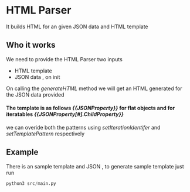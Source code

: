 # HTML Parser
It builds HTML for an given JSON data and HTML template 

## Who it works

We need to provide the HTML Parser two inputs
* HTML template
* JSON data
    , on init

On calling the *generateHTML* method we will get an HTML generated for the JSON data provided

#### The template is as follows *{{JSONProperty}}* for flat objects and for iteratables *{{JSONProperty[#].ChildProperty}}*

we can overide both the patterns using *setIterationIdentifer* and *setTemplatePattern* respectively 

## Example
There is an sample template and JSON , to generate sample template just run 

```python
python3 src/main.py
```


